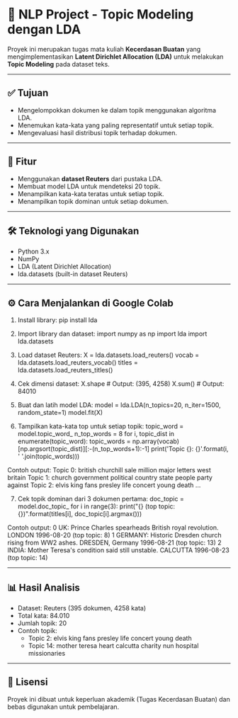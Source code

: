 # 🧠 NLP Project - Topic Modeling dengan LDA

Proyek ini merupakan tugas mata kuliah **Kecerdasan Buatan** yang mengimplementasikan **Latent Dirichlet Allocation (LDA)** untuk melakukan **Topic Modeling** pada dataset teks.

----------------------------------------------------------
## ✅ Tujuan
- Mengelompokkan dokumen ke dalam topik menggunakan algoritma LDA.
- Menemukan kata-kata yang paling representatif untuk setiap topik.
- Mengevaluasi hasil distribusi topik terhadap dokumen.

----------------------------------------------------------
## 📌 Fitur
- Menggunakan **dataset Reuters** dari pustaka LDA.
- Membuat model LDA untuk mendeteksi 20 topik.
- Menampilkan kata-kata teratas untuk setiap topik.
- Menampilkan topik dominan untuk setiap dokumen.

----------------------------------------------------------
## 🛠 Teknologi yang Digunakan
- Python 3.x
- NumPy
- LDA (Latent Dirichlet Allocation)
- lda.datasets (built-in dataset Reuters)

----------------------------------------------------------
## ⚙️ Cara Menjalankan di Google Colab

1. Install library:
pip install lda

2. Import library dan dataset:
import numpy as np
import lda
import lda.datasets

3. Load dataset Reuters:
X = lda.datasets.load_reuters()
vocab = lda.datasets.load_reuters_vocab()
titles = lda.datasets.load_reuters_titles()

4. Cek dimensi dataset:
X.shape        # Output: (395, 4258)
X.sum()        # Output: 84010

5. Buat dan latih model LDA:
model = lda.LDA(n_topics=20, n_iter=1500, random_state=1)
model.fit(X)

6. Tampilkan kata-kata top untuk setiap topik:
topic_word = model.topic_word_
n_top_words = 8
for i, topic_dist in enumerate(topic_word):
    topic_words = np.array(vocab)[np.argsort(topic_dist)][:-(n_top_words+1):-1]
    print('Topic {}: {}'.format(i, ' '.join(topic_words)))

Contoh output:
Topic 0: british churchill sale million major letters west britain
Topic 1: church government political country state people party against
Topic 2: elvis king fans presley life concert young death
...

7. Cek topik dominan dari 3 dokumen pertama:
doc_topic = model.doc_topic_
for i in range(3):
    print("{} (top topic: {})".format(titles[i], doc_topic[i].argmax()))

Contoh output:
0 UK: Prince Charles spearheads British royal revolution. LONDON 1996-08-20 (top topic: 8)
1 GERMANY: Historic Dresden church rising from WW2 ashes. DRESDEN, Germany 1996-08-21 (top topic: 13)
2 INDIA: Mother Teresa's condition said still unstable. CALCUTTA 1996-08-23 (top topic: 14)

----------------------------------------------------------
## 📊 Hasil Analisis
- Dataset: Reuters (395 dokumen, 4258 kata)
- Total kata: 84.010
- Jumlah topik: 20
- Contoh topik:
  - Topic 2: elvis king fans presley life concert young death
  - Topic 14: mother teresa heart calcutta charity nun hospital missionaries

----------------------------------------------------------
## 🧾 Lisensi
Proyek ini dibuat untuk keperluan akademik (Tugas Kecerdasan Buatan) dan bebas digunakan untuk pembelajaran.

